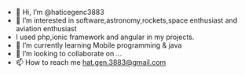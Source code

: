 - 👋 Hi, I’m @haticegenc3883
- 👀 I’m interested in software,astronomy,rockets,space enthusiast and aviation enthusiast
- I used php,ionic framework and angular in my projects.
- 🌱 I’m currently learning Mobile programming & java
- 💞️ I’m looking to collaborate on ...
- 📫 How to reach me hat.gen.3883@gmail.com

<!---
haticegenc3883/haticegenc3883 is a ✨ special ✨ repository because its `README.md` (this file) appears on your GitHub profile.
You can click the Preview link to take a look at your changes.
--->
